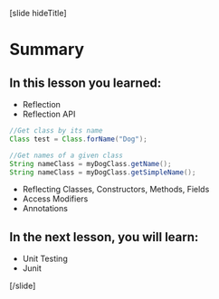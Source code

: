 [slide hideTitle]
# Summary


## In this lesson you learned:

- Reflection
- Reflection API

``` java
//Get class by its name
Class test = Class.forName("Dog");

//Get names of a given class
String nameClass = myDogClass.getName();
String nameClass = myDogClass.getSimpleName();

```


- Reflecting Classes, Constructors, Methods, Fields
- Access Modifiers
- Annotations



## In the next lesson, you will learn:

- Unit Testing
- Junit



[/slide]